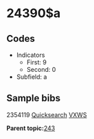 # 24390$a

## Codes

-   Indicators
    -   First: 9
    -   Second: 0
-   Subfield: a

## Sample bibs

2354119 [Quicksearch](https://search.library.yale.edu/catalog/2354119) [VXWS](http://prodorbis.library.yale.edu:7014/vxws/GetHoldingsService?bibId=2354119)

**Parent topic:**[243](../../tags/243/243.md)

